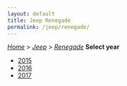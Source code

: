 ```yaml
---
layout: default
title: Jeep Renegade
permalink: /jeep/renegade/
---
```

[*Home*](/) > [*Jeep*](/jeep/) > [*Renegade*](/jeep/renegade/)
**Select year**
- [2015](/jeep/renegade/2015/)
- [2016](/jeep/renegade/2016/)
- [2017](/jeep/renegade/2017/)